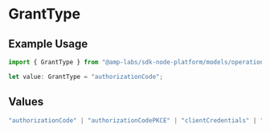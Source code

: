 # GrantType

## Example Usage

```typescript
import { GrantType } from "@amp-labs/sdk-node-platform/models/operations";

let value: GrantType = "authorizationCode";
```

## Values

```typescript
"authorizationCode" | "authorizationCodePKCE" | "clientCredentials" | "password"
```